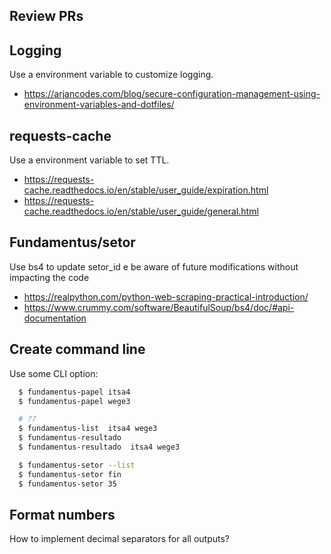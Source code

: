
## Review PRs

## Logging

Use a environment variable to customize logging.
- https://arjancodes.com/blog/secure-configuration-management-using-environment-variables-and-dotfiles/


## requests-cache
Use a environment variable to set TTL.

- https://requests-cache.readthedocs.io/en/stable/user_guide/expiration.html
- https://requests-cache.readthedocs.io/en/stable/user_guide/general.html


## Fundamentus/setor
Use bs4 to update setor_id e be aware of future modifications without impacting the code

- https://realpython.com/python-web-scraping-practical-introduction/
- https://www.crummy.com/software/BeautifulSoup/bs4/doc/#api-documentation


## Create command line

Use some CLI option:

```bash
  $ fundamentus-papel itsa4
  $ fundamentus-papel wege3

  # ??
  $ fundamentus-list  itsa4 wege3
  $ fundamentus-resultado
  $ fundamentus-resultado  itsa4 wege3

  $ fundamentus-setor --list
  $ fundamentus-setor fin
  $ fundamentus-setor 35
```

## Format numbers

How to implement decimal separators for all outputs?

